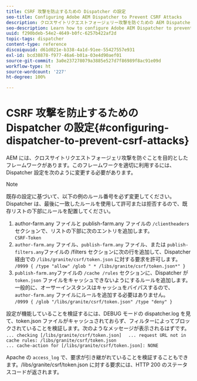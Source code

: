 ```yaml
---
title: CSRF 攻撃を防止するための Dispatcher の設定
seo-title: Configuring Adobe AEM Dispatcher to Prevent CSRF Attacks
description: クロスサイトリクエストフォージェリー攻撃を防ぐための AEM Dispatcher の設定方法について説明します。
seo-description: Learn how to configure Adobe AEM Dispatcher to prevent Cross-Site Request Forgery attacks.
uuid: f290bdeb-54e2-4649-b0fc-6257b422af2d
topic-tags: dispatcher
content-type: reference
discoiquuid: d61d021e-b338-4a1d-91ee-55427557e931
exl-id: bcd38878-f977-46a6-b01a-03e4d90aef01
source-git-commit: 3a0e237278079a3885e527d7f86989f8ac91e09d
workflow-type: ht
source-wordcount: '227'
ht-degree: 100%

---
```


# CSRF 攻撃を防止するための Dispatcher の設定{#configuring-dispatcher-to-prevent-csrf-attacks}

AEM には、クロスサイトリクエストフォージェリ攻撃を防ぐことを目的としたフレームワークがあります。このフレームワークを適切に利用するには、Dispatcher 設定を次のように変更する必要があります。

>[!NOTE]
>
>既存の設定に基づいて、以下の例のルール番号を必ず変更してください。Dispatcher は、最後に一致したルールを使用して許可または拒否するので、既存リストの下部にルールを配置してください。

1. author-farm.any ファイルと publish-farm.any ファイルの `/clientheaders` セクションで、リストの下部に次のエントリを追加します。\
   `CSRF-Token`
1. `author-farm.any` ファイル、`publish-farm.any` ファイル、または `publish-filters.any`ファイルの /filters セクションに次の行を追加して、Dispatcher 経由での `/libs/granite/csrf/token.json` に対する要求を許可します。\
   `/0999 { /type "allow" /glob " * /libs/granite/csrf/token.json*" }`
1. `publish-farm.any`ファイルの `/cache /rules` セクションに、Dispatcher が `token.json` ファイルをキャッシュできないようにするルールを追加します。一般的に、オーサーインスタンスはキャッシュをバイパスするので、`author-farm.any` ファイルにルールを追加する必要はありません。\
   `/0999 { /glob "/libs/granite/csrf/token.json" /type "deny" }`

設定が機能していることを検証するには、DEBUG モードの dispatcher.log を見て、token.json ファイルがキャッシュされておらず、フィルターによってブロックされていることを検証します。次のようなメッセージが表示されるはずです。\
`... checking [/libs/granite/csrf/token.json]  `
`... request URL not in cache rules: /libs/granite/csrf/token.json`\
`... cache-action for [/libs/granite/csrf/token.json]: NONE`

Apache の `access_log` で、要求が引き継がれていることを検証することもできます。/libs/granite/csrf/token.json に対する要求には、HTTP 200 のステータスコードが返されます。
